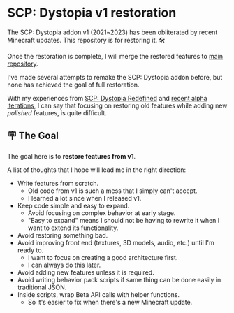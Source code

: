 # SCP: Dystopia v1 restoration

The SCP: Dystopia addon v1 (2021~2023) has been obliterated by recent Minecraft updates.
This repository is for restoring it. 🛠️

Once the restoration is complete, I will merge the restored features to [main repository](https://github.com/lc-studios-mc/scp-dystopia).

I've made several attempts to remake the SCP: Dystopia addon before, but none has achieved the goal of full restoration.

With my experiences from [SCP: Dystopia Redefined](https://mcpedl.com/scp-dystopia-redefined/) and [recent alpha iterations](https://github.com/lc-studios-mc/scp-dystopia),
I can say that focusing on restoring old features while adding new *polished* features, is quite difficult.

## :placard: The Goal

The goal here is to **restore features from v1**.

A list of thoughts that I hope will lead me in the right direction:

- Write features from scratch.
  - Old code from v1 is such a mess that I simply can't accept.
  - I learned a lot since when I released v1.
- Keep code simple and easy to expand.
  - Avoid focusing on complex behavior at early stage.
  - "Easy to expand" means I should not be having to rewrite it when I want to extend its functionality.
- Avoid restoring something bad.
- Avoid improving front end (textures, 3D models, audio, etc.) until I'm ready to.
  - I want to focus on creating a good architecture first.
  - I can always do this later.
- Avoid adding new features unless it is required.
- Avoid writing behavior pack scripts if same thing can be done easily in traditional JSON.
- Inside scripts, wrap Beta API calls with helper functions.
  - So it's easier to fix when there's a new Minecraft update.
